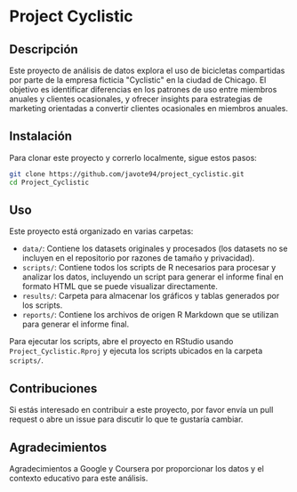 # Project Cyclistic

## Descripción
Este proyecto de análisis de datos explora el uso de bicicletas compartidas por parte de la empresa ficticia "Cyclistic" en la ciudad de Chicago. El objetivo es identificar diferencias en los patrones de uso entre miembros anuales y clientes ocasionales, y ofrecer insights para estrategias de marketing orientadas a convertir clientes ocasionales en miembros anuales.

## Instalación
Para clonar este proyecto y correrlo localmente, sigue estos pasos:
```bash
git clone https://github.com/javote94/project_cyclistic.git
cd Project_Cyclistic
```

## Uso
Este proyecto está organizado en varias carpetas:
- `data/`: Contiene los datasets originales y procesados (los datasets no se incluyen en el repositorio por razones de tamaño y privacidad).
- `scripts/`: Contiene todos los scripts de R necesarios para procesar y analizar los datos, incluyendo un script para generar el informe final en formato HTML que se puede visualizar directamente.
- `results/`: Carpeta para almacenar los gráficos y tablas generados por los scripts.
- `reports/`: Contiene los archivos de origen R Markdown que se utilizan para generar el informe final.

Para ejecutar los scripts, abre el proyecto en RStudio usando `Project_Cyclistic.Rproj` y ejecuta los scripts ubicados en la carpeta `scripts/`.

## Contribuciones
Si estás interesado en contribuir a este proyecto, por favor envía un pull request o abre un issue para discutir lo que te gustaría cambiar.

## Agradecimientos
Agradecimientos a Google y Coursera por proporcionar los datos y el contexto educativo para este análisis.
